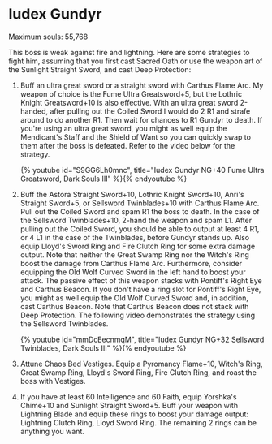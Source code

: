 # Iudex Gundyr

Maximum souls: 55,768

This boss is weak against fire and lightning. Here are some strategies to fight
him, assuming that you first cast Sacred Oath or use the weapon art of the
Sunlight Straight Sword, and cast Deep Protection:

1. Buff an ultra great sword or a straight sword with Carthus Flame Arc. My
   weapon of choice is the Fume Ultra Greatsword+5, but the Lothric Knight
   Greatsword+10 is also effective. With an ultra great sword 2-handed, after
   pulling out the Coiled Sword I would do 2 R1 and strafe around to do another
   R1. Then wait for chances to R1 Gundyr to death. If you're using an ultra
   great sword, you might as well equip the Mendicant's Staff and the Shield of
   Want so you can quickly swap to them after the boss is defeated. Refer to the
   video below for the strategy.

    {% youtube id="S9GG6Lh0mnc", title="Iudex Gundyr NG+40 Fume Ultra Greatsword, Dark Souls III" %}{% endyoutube %}

1. Buff the Astora Straight Sword+10, Lothric Knight Sword+10, Anri's Straight
   Sword+5, or Sellsword Twinblades+10 with Carthus Flame Arc. Pull out the
   Coiled Sword and spam R1 the boss to death. In the case of the Sellsword
   Twinblades+10, 2-hand the weapon and spam L1. After pulling out the Coiled
   Sword, you should be able to output at least 4 R1, or 4 L1 in the case of the
   Twinblades, before Gundyr stands up. Also equip Lloyd's Sword Ring and Fire
   Clutch Ring for some extra damage output. Note that neither the Great Swamp
   Ring nor the Witch's Ring boost the damage from Carthus Flame Arc.
   Furthermore, consider equipping the Old Wolf Curved Sword in the left hand to
   boost your attack. The passive effect of this weapon stacks with Pontiff's
   Right Eye and Carthus Beacon. If you don't have a ring slot for Pontiff's
   Right Eye, you might as well equip the Old Wolf Curved Sword and, in
   addition, cast Carthus Beacon. Note that Carthus Beacon does not stack with
   Deep Protection. The following video demonstrates the strategy using the
   Sellsword Twinblades.

    {% youtube id="mmDcEecnmqM", title="Iudex Gundyr NG+32 Sellsword Twinblades, Dark Souls III" %}{% endyoutube %}

1. Attune Chaos Bed Vestiges. Equip a Pyromancy Flame+10, Witch's Ring, Great
   Swamp Ring, Lloyd's Sword Ring, Fire Clutch Ring, and roast the boss with
   Vestiges.
1. If you have at least 60 Intelligence and 60 Faith, equip Yorshka's Chime+10
   and Sunlight Straight Sword+5. Buff your weapon with Lightning Blade and
   equip these rings to boost your damage output: Lightning Clutch Ring, Lloyd
   Sword Ring. The remaining 2 rings can be anything you want.
